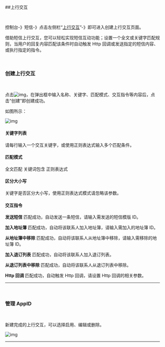 ##上行交互

<br> 

控制台-》短信-》点击左侧栏“[上行交互](https://www.mysubmail.com/console/sms/interactive)”-》即可进入创建上行交互页面。

借助短信上行交互，您可以轻松实现短信互动功能；设置一个全文或关键字匹配规则，当用户的回复内容匹配该条件时自动触发 Http 回调或发送指定的短信内容、或执行指定的指令。

 <br>

### **创建上行交互**

<br>

点击![img](https://libraries.mysubmail.com/public/99040a5a4bb73c0f8ab0495dae84a27f/images/5954c02969c163edcbf13f0a959b5cea.png)，在弹出框中输入名称、关键字、匹配模式、交互指令等内容后，点击“创建”即创建成功。

如图所示：

![img](https://libraries.mysubmail.com/public/99040a5a4bb73c0f8ab0495dae84a27f/images/8339da18ddf103ce845ab9777842bc1c.gif)
<br>
#### 关键字列表
请每行输入一个交互关键字，或使用正则表达式输入多个匹配条件。
<br>
#### 匹配模式
全文匹配
关键词包含
正则表达式
<br>
#### 区分大小写
关键字是否区分大小写，使用正则表达式模式请忽略该参数。
<br>
#### 交互指令
**发送短信**
匹配成功，自动发送一条短信，请输入需发送的短信模版 ID。

**加入地址簿**
匹配成功，自动将该联系人加入地址簿，请输入需加入的地址簿 ID。

**从地址簿中移除**
匹配成功，自动将该联系人从地址簿中移除，请输入需移除的地址簿 ID。

**加入退订列表**
匹配成功，自动将该联系人加入退订列表。

**从退订列表中移除**
匹配成功，自动将该联系人从退订列表中移除。

**Http 回调**
匹配成功，自动触发 Http 回调，请设置 Http 回调的相关参数。
<br>

------

 <br>

### **管理 AppID**

<br>

新建完成的上行交互，可以选择启用、编辑或删除。

![img](https://libraries.mysubmail.com/public/99040a5a4bb73c0f8ab0495dae84a27f/images/c701e75ecc64a73af82dd4503077422a.png)

------